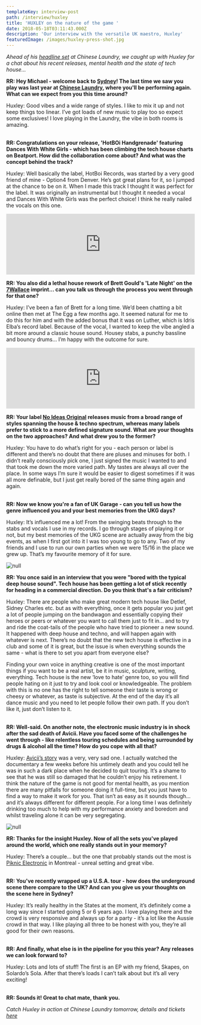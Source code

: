 ```yaml
---
templateKey: interview-post
path: /interview/huxley
title: 'HUXLEY on the nature of the game '
date: 2018-05-18T03:11:43.000Z
description: 'Our interview with the versatile UK maestro, Huxley'
featuredImage: /images/huxley-press-shot.jpg
---
```

_Ahead of his [headline set](https://www.ravereviewz.net/Event/LNDRY-Afters-ft-Huxley-Bambounou-Sydney/220) at Chinese Laundry, we caught up with Huxley for a chat about his recent releases, mental health and the state of tech house..._

**RR: Hey Michael - welcome back to [Sydney](https://www.ravereviewz.net/Events-Location/Sydney)! The last time we saw you play was last year at [Chinese Laundry](https://www.ravereviewz.net/Promoter/LNDRY/226), where you'll be performing again. What can we expect from you this time around?**

Huxley: Good vibes and a wide range of styles. I like to mix it up and not keep things too linear. I’ve got loads of new music to play too so expect some exclusives! I love playing in the Laundry, the vibe in both rooms is amazing.
<br><br>

**RR: Congratulations on your release, 'HotBOi Handgrenade' featuring Dances With White Girls - which has been climbing the tech house charts on Beatport. How did the collaboration come about? And what was the concept behind the track?** 

Huxley: Well basically the label, HotBoi Records, was started by a very good friend of mine - Option4 from Denver. He’s got great plans for it, so I jumped at the chance to be on it. When I made this track I thought it was perfect for the label. It was originally an instrumental but I thought it needed a vocal and Dances With White Girls was the perfect choice! I think he really nailed the vocals on this one.
<br>

<iframe src="https://embed.beatport.com/?id=10372797&type=track" width="100%" height="162" frameborder="0" scrolling="no" style="max-width:600px;"></iframe>

**RR: You also did a lethal house rework of Brett Gould's 'Late Night' on the [7Wallace](https://www.facebook.com/7Wallace/) imprint... can you talk us through the process you went through for that one?**

Huxley: I’ve been a fan of Brett for a long time. We’d been chatting a bit online then met at The Egg a few months ago. It seemed natural for me to do this for him and with the added bonus that it was on Luther, which is Idris Elba’s record label. Because of the vocal, I wanted to keep the vibe angled a bit more around a classic house sound. Housey stabs, a punchy bassline and bouncy drums… I’m happy with the outcome for sure. 
<br>

<iframe src="https://embed.beatport.com/?id=10391382&type=track" width="100%" height="162" frameborder="0" scrolling="no" style="max-width:600px;"></iframe>

**RR: Your label [No Ideas Original](https://www.facebook.com/NIOLabel/) releases music from a broad range of styles spanning the house & techno spectrum, whereas many labels prefer to stick to a more defined signature sound. What are your thoughts on the two approaches? And what drew you to the former?**

Huxley: You have to do what’s right for you - each person or label is different and there’s no doubt that there are pluses and minuses for both. I didn’t really consciously pick one, I just signed the music I wanted to and that took me down the more varied path. My tastes are always all over the place. In some ways I’m sure it would be easier to digest sometimes if it was all more definable, but I just get really bored of the same thing again and again. 
<br><br>

**RR: Now we know you're a fan of UK Garage - can you tell us how the genre influenced you and your best memories from the UKG days?**

Huxley: It’s influenced me a lot! From the swinging beats through to the stabs and vocals I use in my records. I go through stages of playing it or not, but my best memories of the UKG scene are actually away from the big events, as when I first got into it I was too young to go to any. Two of my friends and I use to run our own parties when we were 15/16 in the place we grew up. That’s my favourite memory of it for sure. 
<br>

![null](/images/huxley-1.jpg)

**RR: You once said in an interview that you were "bored with the typical deep house sound". Tech house has been getting a lot of stick recently for heading in a commercial direction. Do you think that's a fair criticism?**

Huxley: There are people who make great modern tech house like Detlef, Sidney Charles etc. but as with everything, once it gets popular you just get a lot of people jumping on the bandwagon and essentially copying their heroes or peers or whatever you want to call them just to fit in... and to try and ride the coat-tails of the people who have tried to pioneer a new sound. It happened with deep house and techno, and will happen again with whatever is next. There’s no doubt that the new tech house is effective in a club and some of it is great, but the issue is when everything sounds the same - what is there to set you apart from everyone else?

Finding your own voice in anything creative is one of the most important things if you want to be a real artist, be it in music, sculpture, writing, everything. Tech house is the new ‘love to hate’ genre too, so you will find people hating on it just to try and look cool or knowledgeable. The problem with this is no one has the right to tell someone their taste is wrong or cheesy or whatever, as taste is subjective. At the end of the day it’s all dance music and you need to let people follow their own path. If you don’t like it, just don’t listen to it. 
<br><br>

**RR: Well-said. On another note, the electronic music industry is in shock after the sad death of Avicii. Have you faced some of the challenges he went through - like relentless touring schedules and being surrounded by drugs & alcohol all the time? How do you cope with all that?**

Huxley: [Avicii’s story](https://magazine.ravereviewz.net/avicii-mental-health-electronic-music) was a very, very sad one. I actually watched the documentary a few weeks before his untimely death and you could tell he was in such a dark place when he decided to quit touring. It’s a shame to see that he was still so damaged that he couldn’t enjoy his retirement. I think the nature of the game is not good for mental health, as you mention there are many pitfalls for someone doing it full-time, but you just have to find a way to make it work for you. That isn’t as easy as it sounds though... and it’s always different for different people. For a long time I was definitely drinking too much to help with my performance anxiety and boredom and whilst traveling alone it can be very segregating. 
<br>

![null](/images/huxley-2-hyte.jpg)

**RR: Thanks for the insight Huxley. Now of all the sets you've played around the world, which one really stands out in your memory?**

Huxley: There’s a couple... but the one that probably stands out the most is [Piknic Electronic](https://www.facebook.com/PiknicElectronik/) in Montreal - unreal setting and great vibe.
<br><br>

**RR: You've recently wrapped up a U.S.A. tour - how does the underground scene there compare to the UK? And can you give us your thoughts on the scene here in Sydney?**

Huxley: It’s really healthy in the States at the moment, it’s definitely come a long way since I started going 5 or 6 years ago. I love playing there and the crowd is very responsive and always up for a party - it’s a lot like the Aussie crowd in that way. I like playing all three to be honest with you, they’re all good for their own reasons.
<br><br>

**RR: And finally, what else is in the pipeline for you this year? Any releases we can look forward to?**

Huxley: Lots and lots of stuff! The first is an EP with my friend, Skapes, on Solardo’s Sola. After that there’s loads I can’t talk about but it’s all very exciting!
<br><br>

**RR: Sounds it! Great to chat mate, thank you.**

_Catch Huxley in action at Chinese Laundry tomorrow, details and tickets [here](https://www.ravereviewz.net/Event/LNDRY-Afters-ft-Huxley-Bambounou-Sydney/220)_
